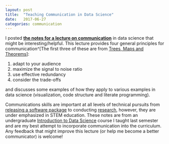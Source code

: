 ```yaml
---
layout: post
title:  "Teaching Communication in Data Science"
date:   2017-06-27
categories: communication
---
```


I posted [**the notes for a lecture on communication**](https://idc9.github.io/stor390/notes/communication/communication.html) in data science that might be interesting/helpful. This lecture provides four general principles for communication^[The first three of these are from [Trees, Maps and Theorems](http://www.treesmapsandtheorems.com/)]:

1. adapt to your audience
2. maximize the signal to noise ratio
3. use effective redundancy
4. consider the trade-offs

and discusses some examples of how they apply to various examples in data science (visualization, code structure and literate programming).

Communications skills are important at all levels of technical pursuits from [releasing a software package](http://r-pkgs.had.co.nz/vignettes.html) to conducting [research](http://distill.pub/2017/research-debt/), however, they are under emphasized in STEM education. These notes are from an undergraduate [Introduction to Data Science](https://idc9.github.io/stor390/) course I taught last semester and are my best attempt to incorporate communication into the curriculum. Any feedback that might improve this lecture (or help me become a better communicator) is welcome!